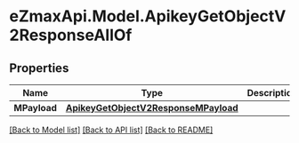 
# eZmaxApi.Model.ApikeyGetObjectV2ResponseAllOf

## Properties

Name | Type | Description | Notes
------------ | ------------- | ------------- | -------------
**MPayload** | [**ApikeyGetObjectV2ResponseMPayload**](ApikeyGetObjectV2ResponseMPayload.md) |  | 

[[Back to Model list]](../README.md#documentation-for-models)
[[Back to API list]](../README.md#documentation-for-api-endpoints)
[[Back to README]](../README.md)

